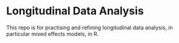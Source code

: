 # Longitudinal Data Analysis
This repo is for practising and refining longitudinal data analysis, in particular mixed effects models, in R.
